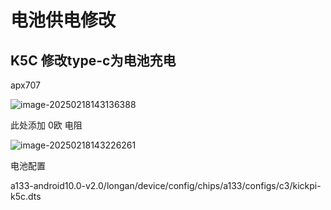 # 电池供电修改

## K5C 修改type-c为电池充电



apx707

![image-20250218143136388](http://tanzhtanzh.oss-cn-shenzhen.aliyuncs.com/img/image-20250218143136388.png)

此处添加 0欧 电阻

![image-20250218143226261](http://tanzhtanzh.oss-cn-shenzhen.aliyuncs.com/img/image-20250218143226261.png)

电池配置

a133-android10.0-v2.0/longan/device/config/chips/a133/configs/c3/kickpi-k5c.dts

